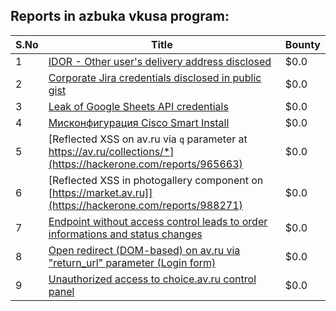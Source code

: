 ## Reports in azbuka vkusa program:
| S.No | Title | Bounty |
| ---- | ----- | ------ |
| 1 | [IDOR - Other user's delivery address disclosed](https://hackerone.com/reports/964010) | $0.0 |
| 2 | [Corporate Jira credentials disclosed in public gist](https://hackerone.com/reports/958432) | $0.0 |
| 3 | [Leak of Google Sheets API credentials](https://hackerone.com/reports/965314) | $0.0 |
| 4 | [Мисконфигурация Cisco Smart Install](https://hackerone.com/reports/1398662) | $0.0 |
| 5 | [Reflected XSS on av.ru via `q` parameter at https://av.ru/collections/*](https://hackerone.com/reports/965663) | $0.0 |
| 6 | [Reflected XSS in photogallery component on [https://market.av.ru]](https://hackerone.com/reports/988271) | $0.0 |
| 7 | [Endpoint without access control leads to order informations and status changes](https://hackerone.com/reports/1050753) | $0.0 |
| 8 | [Open redirect (DOM-based) on av.ru via "return_url" parameter (Login form)](https://hackerone.com/reports/958864) | $0.0 |
| 9 | [Unauthorized access to choice.av.ru control panel](https://hackerone.com/reports/963161) | $0.0 |